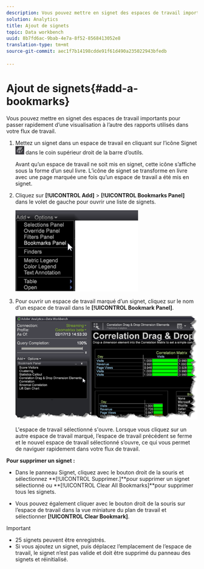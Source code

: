 ```yaml
---
description: Vous pouvez mettre en signet des espaces de travail importants pour passer rapidement d’une visualisation à l’autre des rapports utilisés dans votre flux de travail.
solution: Analytics
title: Ajout de signets
topic: Data workbench
uuid: 8b7fd6ac-9bab-4e7a-8f52-8568413052e8
translation-type: tm+mt
source-git-commit: aec1f7b14198cdde91f61d490a235022943bfedb

---
```



# Ajout de signets{#add-a-bookmarks}

Vous pouvez mettre en signet des espaces de travail importants pour passer rapidement d’une visualisation à l’autre des rapports utilisés dans votre flux de travail.

1. Mettez un signet dans un espace de travail en cliquant sur l’icône Signet ![](assets/bookmark_icon.png) dans le coin supérieur droit de la barre d’outils.

   Avant qu’un espace de travail ne soit mis en signet, cette icône s’affiche sous la forme d’un seul livre. L’icône de signet se transforme en livre avec une page marquée une fois qu’un espace de travail a été mis en signet.

1. Cliquez sur **[!UICONTROL Add]** > **[!UICONTROL Bookmarks Panel]** dans le volet de gauche pour ouvrir une liste de signets.

   ![](assets/bookmarks_panel.png)

1. Pour ouvrir un espace de travail marqué d’un signet, cliquez sur le nom d’un espace de travail dans le **[!UICONTROL Bookmark Panel]**.

   ![](assets/bookmarks_panel_left.png)

   L&#39;espace de travail sélectionné s&#39;ouvre. Lorsque vous cliquez sur un autre espace de travail marqué, l’espace de travail précédent se ferme et le nouvel espace de travail sélectionné s’ouvre, ce qui vous permet de naviguer rapidement dans votre flux de travail.

**Pour supprimer un signet :**

* Dans le panneau Signet, cliquez avec le bouton droit de la souris et sélectionnez **[!UICONTROL Supprimer.<bookmark title>]**pour supprimer un signet sélectionné ou **[!UICONTROL Clear All Bookmarks]**pour supprimer tous les signets.

* Vous pouvez également cliquer avec le bouton droit de la souris sur l’espace de travail dans la vue miniature du plan de travail et sélectionner **[!UICONTROL Clear Bookmark]**.

>[!IMPORTANT]
>
>* 25 signets peuvent être enregistrés.
>* Si vous ajoutez un signet, puis déplacez l’emplacement de l’espace de travail, le signet n’est pas valide et doit être supprimé du panneau des signets et réinitialisé.
>



